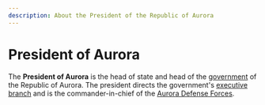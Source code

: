 ```yaml
---
description: About the President of the Republic of Aurora
---
```


# President of Aurora

The **President of Aurora** is the head of state and head of the [government](../) of the Republic of Aurora. The president directs the government's [executive branch](./) and is the commander-in-chief of the [Aurora Defense Forces](departments/safety-and-defense/defense-forces.md).
